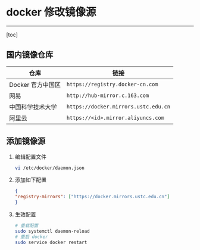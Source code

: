 # docker 修改镜像源

---

[toc]

## 国内镜像仓库

|仓库|链接|
|---|---|
|Docker 官方中国区|`https://registry.docker-cn.com`|
|网易|`http://hub-mirror.c.163.com`|
|中国科学技术大学|`https://docker.mirrors.ustc.edu.cn`|
|阿里云|`https://<id>.mirror.aliyuncs.com`|

## 添加镜像源

1. 编辑配置文件

    ```bash
    vi /etc/docker/daemon.json
    ```

1. 添加如下配置

    ```json
    {
    "registry-mirrors": ["https://docker.mirrors.ustc.edu.cn"]
    }
    ```

1. 生效配置

    ```bash
    # 重载配置
    sudo systemctl daemon-reload
    # 重启 docker
    sudo service docker restart
    ```
